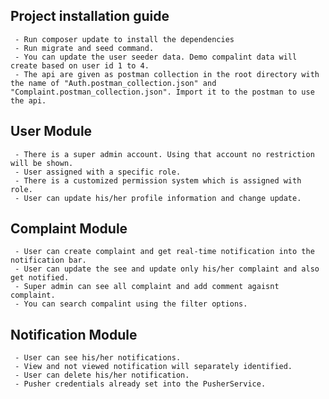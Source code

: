 
## Project installation guide
     - Run composer update to install the dependencies
     - Run migrate and seed command.
     - You can update the user seeder data. Demo compalint data will create based on user id 1 to 4.
     - The api are given as postman collection in the root directory with the name of "Auth.postman_collection.json" and "Complaint.postman_collection.json". Import it to the postman to use the api.

## User Module
     - There is a super admin account. Using that account no restriction will be shown.
     - User assigned with a specific role.
     - There is a customized permission system which is assigned with role.
     - User can update his/her profile information and change update.

## Complaint Module
     - User can create complaint and get real-time notification into the notification bar.
     - User can update the see and update only his/her complaint and also get notified.
     - Super admin can see all complaint and add comment agaisnt complaint.
     - You can search compalint using the filter options.

## Notification Module
     - User can see his/her notifications.
     - View and not viewed notification will separately identified.
     - User can delete his/her notification.
     - Pusher credentials already set into the PusherService.


